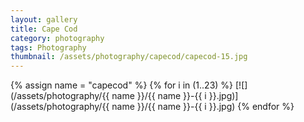 ```yaml
---
layout: gallery
title: Cape Cod
category: photography
tags: Photography
thumbnail: /assets/photography/capecod/capecod-15.jpg
---
```


{% assign name = "capecod" %}
{% for i in (1..23) %}
[![](/assets/photography/{{ name }}/{{ name }}-{{ i }}.jpg)](/assets/photography/{{ name }}/{{ name }}-{{ i }}.jpg)
{% endfor %}